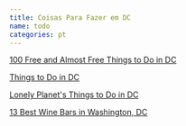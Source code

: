 ```yaml
---
title: Coisas Para Fazer em DC
name: todo
categories: pt
---
```


[100 Free and Almost Free Things to Do in DC][1]

[Things to Do in DC][2]

[Lonely Planet's Things to Do in DC][3]

[13 Best Wine Bars in Washington, DC][4]


[1]: http://washington.org/100-free-and-almost-free-things-do-dc
[2]: https://www.thrillist.com/drink/washington-dc/13-best-wine-bars-washington-dc
[3]: https://www.lonelyplanet.com/usa/washington-dc/things-to-do
[4]: https://www.thrillist.com/drink/washington-dc/13-best-wine-bars-washington-dc
